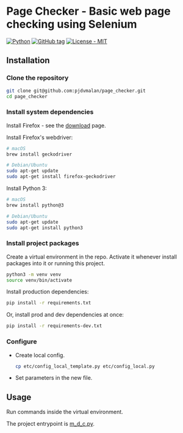
# Page Checker - Basic web page checking using Selenium

[![Python](https://img.shields.io/badge/Python-3-blue?logo=python&logoColor=white)](https://python.org)
[![GitHub tag](https://img.shields.io/github/tag/pjdvmalan/page_checker?include_prereleases=&sort=semver)](https://github.com/pjdvmalan/page_checker/releases/)
[![License - MIT](https://img.shields.io/badge/License-MIT-blue)](#license)

## Installation

### Clone the repository

```sh
git clone git@github.com:pjdvmalan/page_checker.git
cd page_checker
```

### Install system dependencies

Install Firefox - see the [download](https://www.mozilla.org/en-US/firefox/new/) page.

Install Firefox's webdriver:

```sh
# macOS
brew install geckodriver

# Debian/Ubuntu
sudo apt-get update
sudo apt-get install firefox-geckodriver
```

Install Python 3:

```sh
# macOS
brew install python@3

# Debian/Ubuntu
sudo apt-get update
sudo apt-get install python3
```

### Install project packages

Create a virtual environment in the repo. Activate it whenever install packages into it or running this project.

```sh
python3 -m venv venv
source venv/bin/activate
```

Install production dependencies:

```sh
pip install -r requirements.txt
```

Or, install prod and dev dependencies at once:

```sh
pip install -r requirements-dev.txt
```

### Configure

- Create local config.

    ```sh
    cp etc/config_local_template.py etc/config_local.py
    ```

- Set parameters in the new file.

## Usage

Run commands inside the virtual environment.

The project entrypoint is [m_d_c.py](/m_d_c.py).
